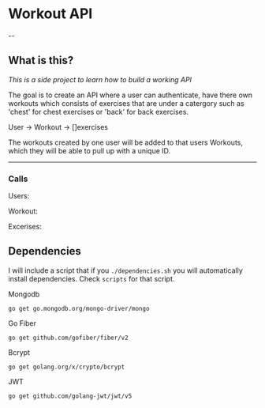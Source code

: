 # Workout API
--

## What is this? 

*This is a side project to learn how to build a working API*

The goal is to create an API where a user can authenticate, have there own workouts 
which consists of exercises that are under a catergory such as 'chest' for chest exercises 
or 'back' for back exercises.

User -> Workout -> []exercises

The workouts created by one user will be added to that users Workouts, which they will 
be able to pull up with a unique ID. 

------
### Calls

Users:

Workout:

Excerises:


## Dependencies 
I will include a script that if you `./dependencies.sh` you will automatically install dependencies.
Check `scripts` for that script.

Mongodb

`go get go.mongodb.org/mongo-driver/mongo`

Go Fiber

`go get github.com/gofiber/fiber/v2`

Bcrypt

`go get golang.org/x/crypto/bcrypt`

JWT 

`go get github.com/golang-jwt/jwt/v5`
